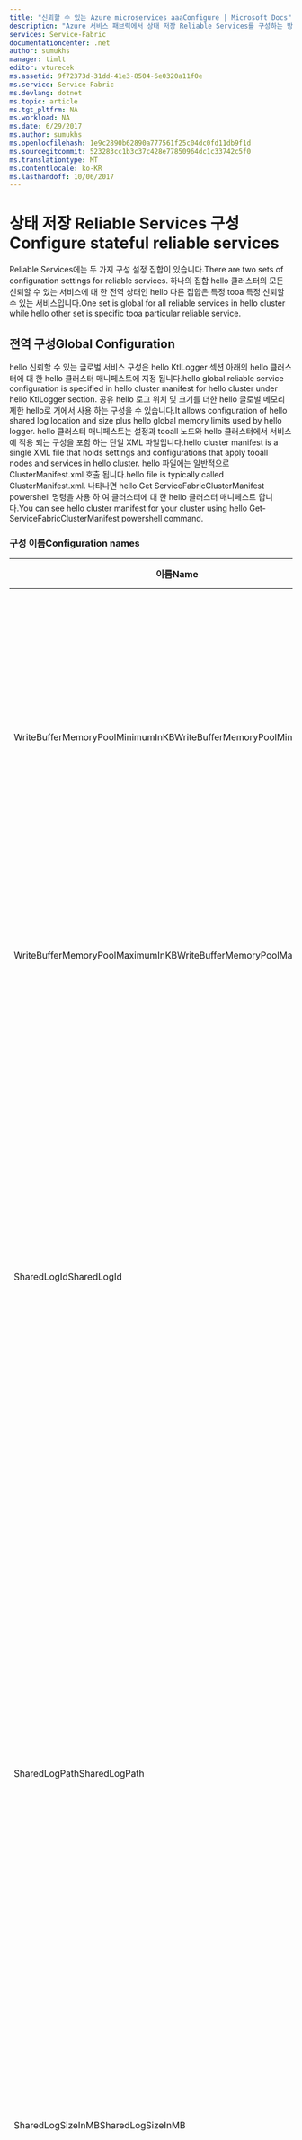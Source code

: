 ```yaml
---
title: "신뢰할 수 있는 Azure microservices aaaConfigure | Microsoft Docs"
description: "Azure 서비스 패브릭에서 상태 저장 Reliable Services를 구성하는 방법을 알아봅니다."
services: Service-Fabric
documentationcenter: .net
author: sumukhs
manager: timlt
editor: vturecek
ms.assetid: 9f72373d-31dd-41e3-8504-6e0320a11f0e
ms.service: Service-Fabric
ms.devlang: dotnet
ms.topic: article
ms.tgt_pltfrm: NA
ms.workload: NA
ms.date: 6/29/2017
ms.author: sumukhs
ms.openlocfilehash: 1e9c2890b62890a777561f25c04dc0fd11db9f1d
ms.sourcegitcommit: 523283cc1b3c37c428e77850964dc1c33742c5f0
ms.translationtype: MT
ms.contentlocale: ko-KR
ms.lasthandoff: 10/06/2017
---
```

# <a name="configure-stateful-reliable-services"></a><span data-ttu-id="dde7a-103">상태 저장 Reliable Services 구성</span><span class="sxs-lookup"><span data-stu-id="dde7a-103">Configure stateful reliable services</span></span>
<span data-ttu-id="dde7a-104">Reliable Services에는 두 가지 구성 설정 집합이 있습니다.</span><span class="sxs-lookup"><span data-stu-id="dde7a-104">There are two sets of configuration settings for reliable services.</span></span> <span data-ttu-id="dde7a-105">하나의 집합 hello 클러스터의 모든 신뢰할 수 있는 서비스에 대 한 전역 상태인 hello 다른 집합은 특정 tooa 특정 신뢰할 수 있는 서비스입니다.</span><span class="sxs-lookup"><span data-stu-id="dde7a-105">One set is global for all reliable services in hello cluster while hello other set is specific tooa particular reliable service.</span></span>

## <a name="global-configuration"></a><span data-ttu-id="dde7a-106">전역 구성</span><span class="sxs-lookup"><span data-stu-id="dde7a-106">Global Configuration</span></span>
<span data-ttu-id="dde7a-107">hello 신뢰할 수 있는 글로벌 서비스 구성은 hello KtlLogger 섹션 아래의 hello 클러스터에 대 한 hello 클러스터 매니페스트에 지정 됩니다.</span><span class="sxs-lookup"><span data-stu-id="dde7a-107">hello global reliable service configuration is specified in hello cluster manifest for hello cluster under hello KtlLogger section.</span></span> <span data-ttu-id="dde7a-108">공유 hello 로그 위치 및 크기를 더한 hello 글로벌 메모리 제한 hello로 거에서 사용 하는 구성을 수 있습니다.</span><span class="sxs-lookup"><span data-stu-id="dde7a-108">It allows configuration of hello shared log location and size plus hello global memory limits used by hello logger.</span></span> <span data-ttu-id="dde7a-109">hello 클러스터 매니페스트는 설정과 tooall 노드와 hello 클러스터에서 서비스에 적용 되는 구성을 포함 하는 단일 XML 파일입니다.</span><span class="sxs-lookup"><span data-stu-id="dde7a-109">hello cluster manifest is a single XML file that holds settings and configurations that apply tooall nodes and services in hello cluster.</span></span> <span data-ttu-id="dde7a-110">hello 파일에는 일반적으로 ClusterManifest.xml 호출 됩니다.</span><span class="sxs-lookup"><span data-stu-id="dde7a-110">hello file is typically called ClusterManifest.xml.</span></span> <span data-ttu-id="dde7a-111">나타나면 hello Get ServiceFabricClusterManifest powershell 명령을 사용 하 여 클러스터에 대 한 hello 클러스터 매니페스트 합니다.</span><span class="sxs-lookup"><span data-stu-id="dde7a-111">You can see hello cluster manifest for your cluster using hello Get-ServiceFabricClusterManifest powershell command.</span></span>

### <a name="configuration-names"></a><span data-ttu-id="dde7a-112">구성 이름</span><span class="sxs-lookup"><span data-stu-id="dde7a-112">Configuration names</span></span>
| <span data-ttu-id="dde7a-113">이름</span><span class="sxs-lookup"><span data-stu-id="dde7a-113">Name</span></span> | <span data-ttu-id="dde7a-114">단위</span><span class="sxs-lookup"><span data-stu-id="dde7a-114">Unit</span></span> | <span data-ttu-id="dde7a-115">기본값</span><span class="sxs-lookup"><span data-stu-id="dde7a-115">Default value</span></span> | <span data-ttu-id="dde7a-116">설명</span><span class="sxs-lookup"><span data-stu-id="dde7a-116">Remarks</span></span> |
| --- | --- | --- | --- |
| <span data-ttu-id="dde7a-117">WriteBufferMemoryPoolMinimumInKB</span><span class="sxs-lookup"><span data-stu-id="dde7a-117">WriteBufferMemoryPoolMinimumInKB</span></span> |<span data-ttu-id="dde7a-118">킬로바이트</span><span class="sxs-lookup"><span data-stu-id="dde7a-118">Kilobytes</span></span> |<span data-ttu-id="dde7a-119">8388608</span><span class="sxs-lookup"><span data-stu-id="dde7a-119">8388608</span></span> |<span data-ttu-id="dde7a-120">최소한 KB tooallocate hello로 거에 대 한 커널 모드에서의 버퍼 메모리 풀을 작성 합니다.</span><span class="sxs-lookup"><span data-stu-id="dde7a-120">Minimum number of KB tooallocate in kernel mode for hello logger write buffer memory pool.</span></span> <span data-ttu-id="dde7a-121">이 메모리 풀 toodisk를 쓰기 전에 상태 정보를 캐시에 사용 됩니다.</span><span class="sxs-lookup"><span data-stu-id="dde7a-121">This memory pool is used for caching state information before writing toodisk.</span></span> |
| <span data-ttu-id="dde7a-122">WriteBufferMemoryPoolMaximumInKB</span><span class="sxs-lookup"><span data-stu-id="dde7a-122">WriteBufferMemoryPoolMaximumInKB</span></span> |<span data-ttu-id="dde7a-123">킬로바이트</span><span class="sxs-lookup"><span data-stu-id="dde7a-123">Kilobytes</span></span> |<span data-ttu-id="dde7a-124">제한 없음</span><span class="sxs-lookup"><span data-stu-id="dde7a-124">No Limit</span></span> |<span data-ttu-id="dde7a-125">최대 크기 toowhich hello로 거 쓰기 버퍼 메모리 풀이 증가할 수 있습니다.</span><span class="sxs-lookup"><span data-stu-id="dde7a-125">Maximum size toowhich hello logger write buffer memory pool can grow.</span></span> |
| <span data-ttu-id="dde7a-126">SharedLogId</span><span class="sxs-lookup"><span data-stu-id="dde7a-126">SharedLogId</span></span> |<span data-ttu-id="dde7a-127">GUID</span><span class="sxs-lookup"><span data-stu-id="dde7a-127">GUID</span></span> |<span data-ttu-id="dde7a-128">""</span><span class="sxs-lookup"><span data-stu-id="dde7a-128">""</span></span> |<span data-ttu-id="dde7a-129">Hello 기본 공유 로그 파일의에서 모든 노드에서 hello 클러스터 hello SharedLogId 특정 서비스 구성에 지정 하지 않는 모든 신뢰할 수 있는 서비스에서 사용 하는 식별 하기 위한 고유 GUID toouse를 지정 합니다.</span><span class="sxs-lookup"><span data-stu-id="dde7a-129">Specifies a unique GUID toouse for identifying hello default shared log file used by all reliable services on all nodes in hello cluster that do not specify hello SharedLogId in their service specific configuration.</span></span> <span data-ttu-id="dde7a-130">SharedLogId가 지정된 경우 SharedLogPath도 지정해야 합니다.</span><span class="sxs-lookup"><span data-stu-id="dde7a-130">If SharedLogId is specified, then SharedLogPath must also be specified.</span></span> |
| <span data-ttu-id="dde7a-131">SharedLogPath</span><span class="sxs-lookup"><span data-stu-id="dde7a-131">SharedLogPath</span></span> |<span data-ttu-id="dde7a-132">정규화된 경로 이름</span><span class="sxs-lookup"><span data-stu-id="dde7a-132">Fully qualified path name</span></span> |<span data-ttu-id="dde7a-133">""</span><span class="sxs-lookup"><span data-stu-id="dde7a-133">""</span></span> |<span data-ttu-id="dde7a-134">Hello hello SharedLogPath 특정 서비스 구성에 지정 하지 않는 hello 클러스터의 모든 노드에 있는 모든 신뢰할 수 있는 서비스에서 사용 하는 로그 파일을 공유 하는 있는 hello 정규화 된 경로 지정 합니다.</span><span class="sxs-lookup"><span data-stu-id="dde7a-134">Specifies hello fully qualified path where hello shared log file used by all reliable services on all nodes in hello cluster that do not specify hello SharedLogPath in their service specific configuration.</span></span> <span data-ttu-id="dde7a-135">그러나 SharedLogPath가 지정된 경우 SharedLogId도 지정해야 합니다.</span><span class="sxs-lookup"><span data-stu-id="dde7a-135">However, if SharedLogPath is specified, then SharedLogId must also be specified.</span></span> |
| <span data-ttu-id="dde7a-136">SharedLogSizeInMB</span><span class="sxs-lookup"><span data-stu-id="dde7a-136">SharedLogSizeInMB</span></span> |<span data-ttu-id="dde7a-137">메가바이트</span><span class="sxs-lookup"><span data-stu-id="dde7a-137">Megabytes</span></span> |<span data-ttu-id="dde7a-138">8192</span><span class="sxs-lookup"><span data-stu-id="dde7a-138">8192</span></span> |<span data-ttu-id="dde7a-139">Hello 수를 지정 MB의 디스크 공간 toostatically hello 공유 로그에 대 한 할당 합니다.</span><span class="sxs-lookup"><span data-stu-id="dde7a-139">Specifies hello number of MB of disk space toostatically allocate for hello shared log.</span></span> <span data-ttu-id="dde7a-140">hello 값은 2048 이상 이어야 합니다.</span><span class="sxs-lookup"><span data-stu-id="dde7a-140">hello value must be 2048 or larger.</span></span> |

<span data-ttu-id="dde7a-141">ARM Azure 또는 온-프레미스 JSON 템플릿에서 hello 감시할 toochange hello hello 공유 트랜잭션 로그를 가져오는 만드는 방법을 tooback 상태 저장 서비스에 대 한 신뢰할 수 있는 모든 컬렉션 보여 줍니다.</span><span class="sxs-lookup"><span data-stu-id="dde7a-141">In Azure ARM or on-premises JSON template, hello example below shows how toochange hello hello shared transaction log that gets created tooback any reliable collections for stateful services.</span></span>

    "fabricSettings": [{
        "name": "KtlLogger",
        "parameters": [{
            "name": "SharedLogSizeInMB",
            "value": "4096"
        }]
    }]

### <a name="sample-local-developer-cluster-manifest-section"></a><span data-ttu-id="dde7a-142">샘플 로컬 개발자 클러스터 매니페스트 섹션</span><span class="sxs-lookup"><span data-stu-id="dde7a-142">Sample local developer cluster manifest section</span></span>
<span data-ttu-id="dde7a-143">원하는 toochange이 로컬 개발 환경에서 tooedit hello 로컬 clustermanifest.xml 파일이 필요 합니다.</span><span class="sxs-lookup"><span data-stu-id="dde7a-143">If you want toochange this on your local development environment, you need tooedit hello local clustermanifest.xml file.</span></span>

```xml
   <Section Name="KtlLogger">
     <Parameter Name="SharedLogSizeInMB" Value="4096"/>
     <Parameter Name="WriteBufferMemoryPoolMinimumInKB" Value="8192" />
     <Parameter Name="WriteBufferMemoryPoolMaximumInKB" Value="8192" />
     <Parameter Name="SharedLogId" Value="{7668BB54-FE9C-48ed-81AC-FF89E60ED2EF}"/>
     <Parameter Name="SharedLogPath" Value="f:\SharedLog.Log"/>
   </Section>
```

### <a name="remarks"></a><span data-ttu-id="dde7a-144">설명</span><span class="sxs-lookup"><span data-stu-id="dde7a-144">Remarks</span></span>
<span data-ttu-id="dde7a-145">hello로 거를 사용할 수 있는 tooall 신뢰할 수 있는 노드에 있는 서비스를 신뢰할 수 있는 서비스 복제본 hello와 연결 된 toohello 전용된 로그에 기록 되기 전에 상태 데이터를 캐시에 대 한 페이징되지 않은 커널 메모리에서 할당 된 메모리의 전역 풀을 있습니다.</span><span class="sxs-lookup"><span data-stu-id="dde7a-145">hello logger has a global pool of memory allocated from non paged kernel memory that is available tooall reliable services on a node for caching state data before being written toohello dedicated log associated with hello reliable service replica.</span></span> <span data-ttu-id="dde7a-146">hello 풀 크기 WriteBufferMemoryPoolMinimumInKB hello 및 WriteBufferMemoryPoolMaximumInKB 설정에 의해 제어 됩니다.</span><span class="sxs-lookup"><span data-stu-id="dde7a-146">hello pool size is controlled by hello WriteBufferMemoryPoolMinimumInKB and WriteBufferMemoryPoolMaximumInKB settings.</span></span> <span data-ttu-id="dde7a-147">WriteBufferMemoryPoolMinimumInKB 둘 다 hello이 메모리 풀의 초기 크기 및 hello 가장 낮은 크기 toowhich hello 메모리 풀 줄어들 수 있습니다를 지정 합니다.</span><span class="sxs-lookup"><span data-stu-id="dde7a-147">WriteBufferMemoryPoolMinimumInKB specifies both hello initial size of this memory pool and hello lowest size toowhich hello memory pool may shrink.</span></span> <span data-ttu-id="dde7a-148">WriteBufferMemoryPoolMaximumInKB는 hello 가장 높은 크기 toowhich hello 메모리 풀이 증가할 수 있습니다.</span><span class="sxs-lookup"><span data-stu-id="dde7a-148">WriteBufferMemoryPoolMaximumInKB is hello highest size toowhich hello memory pool may grow.</span></span> <span data-ttu-id="dde7a-149">열려 있는 각 신뢰할 수 있는 서비스 복제본 tooWriteBufferMemoryPoolMaximumInKB 결정 하는 시스템 양만큼 hello 메모리 풀의 hello 크기를 증가할 수 있습니다.</span><span class="sxs-lookup"><span data-stu-id="dde7a-149">Each reliable service replica that is opened may increase hello size of hello memory pool by a system determined amount up tooWriteBufferMemoryPoolMaximumInKB.</span></span> <span data-ttu-id="dde7a-150">사용 가능한 것 보다 hello 메모리 풀에서 메모리에 대 한 자세한 요구 하는 경우에 사용 가능한 메모리를 메모리에 대 한 요청 지연 됩니다.</span><span class="sxs-lookup"><span data-stu-id="dde7a-150">If there is more demand for memory from hello memory pool than is available, requests for memory will be delayed until memory is available.</span></span> <span data-ttu-id="dde7a-151">따라서 특정 구성에 대 한 hello 쓰기 버퍼 메모리 풀 너무 작습니다. 성능이 저하 될 수 있습니다.</span><span class="sxs-lookup"><span data-stu-id="dde7a-151">Therefore if hello write buffer memory pool is too small for a particular configuration then performance may suffer.</span></span>

<span data-ttu-id="dde7a-152">hello SharedLogId 및 SharedLogPath 설정은 항상 함께 사용 되는 toodefine hello GUID 및 hello 기본 위치는 hello 클러스터의 모든 노드에 대 한 로그를 공유 합니다.</span><span class="sxs-lookup"><span data-stu-id="dde7a-152">hello SharedLogId and SharedLogPath settings are always used together toodefine hello GUID and location for hello default shared log for all nodes in hello cluster.</span></span> <span data-ttu-id="dde7a-153">hello 기본 공유 로그 hello 특정 서비스에 대 한 hello settings.xml에 hello 설정을 지정 하지 않는 모든 신뢰할 수 있는 서비스에 사용 됩니다.</span><span class="sxs-lookup"><span data-stu-id="dde7a-153">hello default shared log is used for all reliable services that do not specify hello settings in hello settings.xml for hello specific service.</span></span> <span data-ttu-id="dde7a-154">최상의 성능을 위해 공유 로그 파일은 공유 hello 로그 파일 tooreduce 경합 하는 용도로 사용 되는 디스크에 저장할 수 있습니다.</span><span class="sxs-lookup"><span data-stu-id="dde7a-154">For best performance, shared log files should be placed on disks that are used solely for hello shared log file tooreduce contention.</span></span>

<span data-ttu-id="dde7a-155">SharedLogSizeInMB 모든 노드에서 hello 기본 공유 로그에 대 한 디스크 공간 toopreallocate hello 크기를 지정합니다.</span><span class="sxs-lookup"><span data-stu-id="dde7a-155">SharedLogSizeInMB specifies hello amount of disk space toopreallocate for hello default shared log on all nodes.</span></span>  <span data-ttu-id="dde7a-156">SharedLogId 및 SharedLogPath SharedLogSizeInMB toobe 지정에 대 한 순서에 지정 된 toobe가 필요 하지 않습니다.</span><span class="sxs-lookup"><span data-stu-id="dde7a-156">SharedLogId and SharedLogPath do not need toobe specified in order for SharedLogSizeInMB toobe specified.</span></span>

## <a name="service-specific-configuration"></a><span data-ttu-id="dde7a-157">서비스별 구성</span><span class="sxs-lookup"><span data-stu-id="dde7a-157">Service Specific Configuration</span></span>
<span data-ttu-id="dde7a-158">Hello 구성 패키지 (구성)를 사용 하 여 상태 저장 Reliable Services의 기본 구성을 수정 하거나 서비스 구현 (코드) hello 수 있습니다.</span><span class="sxs-lookup"><span data-stu-id="dde7a-158">You can modify stateful Reliable Services' default configurations by using hello configuration package (Config) or hello service implementation (code).</span></span>

* <span data-ttu-id="dde7a-159">**Config** -hello 구성 패키지를 통해 구성 hello Microsoft Visual Studio 패키지 루트 hello 응용 프로그램의 각 서비스에 대 한 hello Config 폴더에서 생성 되는 hello Settings.xml 파일을 변경 하 여 수행 됩니다.</span><span class="sxs-lookup"><span data-stu-id="dde7a-159">**Config** - Configuration via hello config package is accomplished by changing hello Settings.xml file that is generated in hello Microsoft Visual Studio package root under hello Config folder for each service in hello application.</span></span>
* <span data-ttu-id="dde7a-160">**코드** -ReliableStateManagerConfiguration 개체를 사용 하 여 hello 적절 한 옵션 집합과 ReliableStateManager를 만들어 구성 코드를 통해 수행 됩니다.</span><span class="sxs-lookup"><span data-stu-id="dde7a-160">**Code**   - Configuration via code is accomplished by creating a ReliableStateManager using a  ReliableStateManagerConfiguration object with hello appropriate options set.</span></span>

<span data-ttu-id="dde7a-161">기본적으로 hello Azure 서비스 패브릭 런타임을 hello Settings.xml 파일에 미리 정의 된 섹션 이름을 찾는 하 고 hello 기본 런타임 구성 요소를 만드는 동안 hello 구성 값을 사용 합니다.</span><span class="sxs-lookup"><span data-stu-id="dde7a-161">By default, hello Azure Service Fabric runtime looks for predefined section names in hello Settings.xml file and consumes hello configuration values while creating hello underlying runtime components.</span></span>

> [!NOTE]
> <span data-ttu-id="dde7a-162">수행 **하지** tooconfigure 코드를 통해 서비스를 하려는 경우가 아니면 hello Visual Studio 솔루션에서 생성 되는 hello Settings.xml 파일에는 구성을 따르고 hello의 hello 섹션 이름을 삭제 합니다.</span><span class="sxs-lookup"><span data-stu-id="dde7a-162">Do **not** delete hello section names of hello following configurations in hello Settings.xml file that is generated in hello Visual Studio solution unless you plan tooconfigure your service via code.</span></span>
> <span data-ttu-id="dde7a-163">Hello 구성 패키지 또는 섹션 이름 이름 바꾸기 ReliableStateManager hello를 구성할 때 코드를 변경을 해야 합니다.</span><span class="sxs-lookup"><span data-stu-id="dde7a-163">Renaming hello config package or section names will require a code change when configuring hello ReliableStateManager.</span></span>
> 
> 

### <a name="replicator-security-configuration"></a><span data-ttu-id="dde7a-164">복제자 보안 구성</span><span class="sxs-lookup"><span data-stu-id="dde7a-164">Replicator security configuration</span></span>
<span data-ttu-id="dde7a-165">복제기 보안 구성을 복제 하는 동안 사용 되는 사용 되는 toosecure hello 통신 채널 됩니다.</span><span class="sxs-lookup"><span data-stu-id="dde7a-165">Replicator security configurations are used toosecure hello communication channel that is used during replication.</span></span> <span data-ttu-id="dde7a-166">즉, 서비스는 다른 사용자의 복제 트래픽을 인지 확인 하는 hello는 데이터에 항상 사용 가능한도 보안 수 toosee 수 없습니다.</span><span class="sxs-lookup"><span data-stu-id="dde7a-166">This means that services will not be able toosee each other's replication traffic, ensuring that hello data that is made highly available is also secure.</span></span> <span data-ttu-id="dde7a-167">기본적으로 빈 보안 구성 섹션에서는 복제 보안이 되지 않습니다.</span><span class="sxs-lookup"><span data-stu-id="dde7a-167">By default, an empty security configuration section prevents replication security.</span></span>

### <a name="default-section-name"></a><span data-ttu-id="dde7a-168">기본 섹션 이름</span><span class="sxs-lookup"><span data-stu-id="dde7a-168">Default section name</span></span>
<span data-ttu-id="dde7a-169">ReplicatorSecurityConfig</span><span class="sxs-lookup"><span data-stu-id="dde7a-169">ReplicatorSecurityConfig</span></span>

> [!NOTE]
> <span data-ttu-id="dde7a-170">toochange 재정의 hello replicatorSecuritySectionName 매개 변수 toohello ReliableStateManagerConfiguration 생성자 hello ReliableStateManager이 서비스를 만들 때이 섹션 이름입니다.</span><span class="sxs-lookup"><span data-stu-id="dde7a-170">toochange this section name, override hello replicatorSecuritySectionName parameter toohello ReliableStateManagerConfiguration constructor when creating hello ReliableStateManager for this service.</span></span>
> 
> 

### <a name="replicator-configuration"></a><span data-ttu-id="dde7a-171">복제자 구성</span><span class="sxs-lookup"><span data-stu-id="dde7a-171">Replicator configuration</span></span>
<span data-ttu-id="dde7a-172">복제기 구성 hello 상태 저장 신뢰할 수 있는 서비스의 상태를 복제 하 고 로컬로 hello 상태를 유지 하 여 매우 안정적 게 hello 복제기를 구성 합니다.</span><span class="sxs-lookup"><span data-stu-id="dde7a-172">Replicator configurations configure hello replicator that is responsible for making hello stateful Reliable Service's state highly reliable by replicating and persisting hello state locally.</span></span>
<span data-ttu-id="dde7a-173">hello 기본 구성에서 hello Visual Studio 템플릿이 생성 되 고 충분 합니다.</span><span class="sxs-lookup"><span data-stu-id="dde7a-173">hello default configuration is generated by hello Visual Studio template and should suffice.</span></span> <span data-ttu-id="dde7a-174">이 섹션은 사용할 수 있는 tootune hello 복제기 추가 구성에 대 한 설명입니다.</span><span class="sxs-lookup"><span data-stu-id="dde7a-174">This section talks about additional configurations that are available tootune hello replicator.</span></span>

### <a name="default-section-name"></a><span data-ttu-id="dde7a-175">기본 섹션 이름</span><span class="sxs-lookup"><span data-stu-id="dde7a-175">Default section name</span></span>
<span data-ttu-id="dde7a-176">ReplicatorConfig</span><span class="sxs-lookup"><span data-stu-id="dde7a-176">ReplicatorConfig</span></span>

> [!NOTE]
> <span data-ttu-id="dde7a-177">toochange 재정의 hello replicatorSettingsSectionName 매개 변수 toohello ReliableStateManagerConfiguration 생성자 hello ReliableStateManager이 서비스를 만들 때이 섹션 이름입니다.</span><span class="sxs-lookup"><span data-stu-id="dde7a-177">toochange this section name, override hello replicatorSettingsSectionName parameter toohello ReliableStateManagerConfiguration constructor when creating hello ReliableStateManager for this service.</span></span>
> 
> 

### <a name="configuration-names"></a><span data-ttu-id="dde7a-178">구성 이름</span><span class="sxs-lookup"><span data-stu-id="dde7a-178">Configuration names</span></span>
| <span data-ttu-id="dde7a-179">이름</span><span class="sxs-lookup"><span data-stu-id="dde7a-179">Name</span></span> | <span data-ttu-id="dde7a-180">단위</span><span class="sxs-lookup"><span data-stu-id="dde7a-180">Unit</span></span> | <span data-ttu-id="dde7a-181">기본값</span><span class="sxs-lookup"><span data-stu-id="dde7a-181">Default value</span></span> | <span data-ttu-id="dde7a-182">설명</span><span class="sxs-lookup"><span data-stu-id="dde7a-182">Remarks</span></span> |
| --- | --- | --- | --- |
| <span data-ttu-id="dde7a-183">BatchAcknowledgementInterval</span><span class="sxs-lookup"><span data-stu-id="dde7a-183">BatchAcknowledgementInterval</span></span> |<span data-ttu-id="dde7a-184">초</span><span class="sxs-lookup"><span data-stu-id="dde7a-184">Seconds</span></span> |<span data-ttu-id="dde7a-185">0.015</span><span class="sxs-lookup"><span data-stu-id="dde7a-185">0.015</span></span> |<span data-ttu-id="dde7a-186">Hello 보조 대기를 보내기 전에 다시 승인을 toohello 기본 작업을 받은 후에 hello 복제기에 대 한 시간 간격입니다.</span><span class="sxs-lookup"><span data-stu-id="dde7a-186">Time period for which hello replicator at hello secondary waits after receiving an operation before sending back an acknowledgement toohello primary.</span></span> <span data-ttu-id="dde7a-187">이 간격 내에서 처리 하는 작업에 대 한 보낸 승인 toobe 하나의 응답으로 전송 됩니다.</span><span class="sxs-lookup"><span data-stu-id="dde7a-187">Any other acknowledgements toobe sent for operations processed within this interval are sent as one response.</span></span> |
| <span data-ttu-id="dde7a-188">ReplicatorEndpoint</span><span class="sxs-lookup"><span data-stu-id="dde7a-188">ReplicatorEndpoint</span></span> |<span data-ttu-id="dde7a-189">해당 없음</span><span class="sxs-lookup"><span data-stu-id="dde7a-189">N/A</span></span> |<span data-ttu-id="dde7a-190">기본값 없음--필수 매개 변수</span><span class="sxs-lookup"><span data-stu-id="dde7a-190">No default--required parameter</span></span> |<span data-ttu-id="dde7a-191">IP 주소와 포트를 주/보조 복제기 hello toocommunicate hello 복제 세트에 다른 복제기를 사용 합니다.</span><span class="sxs-lookup"><span data-stu-id="dde7a-191">IP address and port that hello primary/secondary replicator will use toocommunicate with other replicators in hello replica set.</span></span> <span data-ttu-id="dde7a-192">이 서비스 매니페스트의 hello TCP 리소스 끝점을 참조 해야 합니다.</span><span class="sxs-lookup"><span data-stu-id="dde7a-192">This should reference a TCP resource endpoint in hello service manifest.</span></span> <span data-ttu-id="dde7a-193">너무 참조[서비스 매니페스트 리소스](service-fabric-service-manifest-resources.md) tooread 서비스 매니페스트에 끝점 리소스를 정의 하는 방법에 대 한 자세한 합니다.</span><span class="sxs-lookup"><span data-stu-id="dde7a-193">Refer too[Service manifest resources](service-fabric-service-manifest-resources.md) tooread more about defining endpoint resources in a service manifest.</span></span> |
| <span data-ttu-id="dde7a-194">MaxPrimaryReplicationQueueSize</span><span class="sxs-lookup"><span data-stu-id="dde7a-194">MaxPrimaryReplicationQueueSize</span></span> |<span data-ttu-id="dde7a-195">작업의 수</span><span class="sxs-lookup"><span data-stu-id="dde7a-195">Number of operations</span></span> |<span data-ttu-id="dde7a-196">8192</span><span class="sxs-lookup"><span data-stu-id="dde7a-196">8192</span></span> |<span data-ttu-id="dde7a-197">Hello 기본 큐에서 작업의 최대 수입니다.</span><span class="sxs-lookup"><span data-stu-id="dde7a-197">Maximum number of operations in hello primary queue.</span></span> <span data-ttu-id="dde7a-198">Hello 기본 복제기에서 모든 hello 보조 복제기에서 승인을 받은 후에 작업을 해제 됩니다.</span><span class="sxs-lookup"><span data-stu-id="dde7a-198">An operation is freed up after hello primary replicator receives an acknowledgement from all hello secondary replicators.</span></span> <span data-ttu-id="dde7a-199">이 값은 64보다 크고 2의 제곱이어야 합니다.</span><span class="sxs-lookup"><span data-stu-id="dde7a-199">This value must be greater than 64 and a power of 2.</span></span> |
| <span data-ttu-id="dde7a-200">MaxSecondaryReplicationQueueSize</span><span class="sxs-lookup"><span data-stu-id="dde7a-200">MaxSecondaryReplicationQueueSize</span></span> |<span data-ttu-id="dde7a-201">작업의 수</span><span class="sxs-lookup"><span data-stu-id="dde7a-201">Number of operations</span></span> |<span data-ttu-id="dde7a-202">16384</span><span class="sxs-lookup"><span data-stu-id="dde7a-202">16384</span></span> |<span data-ttu-id="dde7a-203">Hello 보조 큐에 있는 작업의 최대 수입니다.</span><span class="sxs-lookup"><span data-stu-id="dde7a-203">Maximum number of operations in hello secondary queue.</span></span> <span data-ttu-id="dde7a-204">작업은 지속성을 통해 상태를 항상 사용 가능하도록 설정한 후 해제됩니다.</span><span class="sxs-lookup"><span data-stu-id="dde7a-204">An operation is freed up after making its state highly available through persistence.</span></span> <span data-ttu-id="dde7a-205">이 값은 64보다 크고 2의 제곱이어야 합니다.</span><span class="sxs-lookup"><span data-stu-id="dde7a-205">This value must be greater than 64 and a power of 2.</span></span> |
| <span data-ttu-id="dde7a-206">CheckpointThresholdInMB</span><span class="sxs-lookup"><span data-stu-id="dde7a-206">CheckpointThresholdInMB</span></span> |<span data-ttu-id="dde7a-207">MB</span><span class="sxs-lookup"><span data-stu-id="dde7a-207">MB</span></span> |<span data-ttu-id="dde7a-208">50</span><span class="sxs-lookup"><span data-stu-id="dde7a-208">50</span></span> |<span data-ttu-id="dde7a-209">로그 파일 공간 이후에 hello 상태는 검사점의 양입니다.</span><span class="sxs-lookup"><span data-stu-id="dde7a-209">Amount of log file space after which hello state is checkpointed.</span></span> |
| <span data-ttu-id="dde7a-210">MaxRecordSizeInKB</span><span class="sxs-lookup"><span data-stu-id="dde7a-210">MaxRecordSizeInKB</span></span> |<span data-ttu-id="dde7a-211">KB</span><span class="sxs-lookup"><span data-stu-id="dde7a-211">KB</span></span> |<span data-ttu-id="dde7a-212">1024</span><span class="sxs-lookup"><span data-stu-id="dde7a-212">1024</span></span> |<span data-ttu-id="dde7a-213">복제기 hello 있는 최대 레코드 크기 hello 로그에 쓸 수 있습니다.</span><span class="sxs-lookup"><span data-stu-id="dde7a-213">Largest record size that hello replicator may write in hello log.</span></span> <span data-ttu-id="dde7a-214">이 값은 4의 배수이고 16보다 커야 합니다.</span><span class="sxs-lookup"><span data-stu-id="dde7a-214">This value must be a multiple of 4 and greater than 16.</span></span> |
| <span data-ttu-id="dde7a-215">MinLogSizeInMB</span><span class="sxs-lookup"><span data-stu-id="dde7a-215">MinLogSizeInMB</span></span> |<span data-ttu-id="dde7a-216">MB</span><span class="sxs-lookup"><span data-stu-id="dde7a-216">MB</span></span> |<span data-ttu-id="dde7a-217">0(시스템 결정)</span><span class="sxs-lookup"><span data-stu-id="dde7a-217">0 (system determined)</span></span> |<span data-ttu-id="dde7a-218">Hello 트랜잭션 로그의 최소 크기입니다.</span><span class="sxs-lookup"><span data-stu-id="dde7a-218">Minimum size of hello transactional log.</span></span> <span data-ttu-id="dde7a-219">hello 로그는이 설정 아래의 tootruncate tooa 크기를 허용 되지 않습니다.</span><span class="sxs-lookup"><span data-stu-id="dde7a-219">hello log will not be allowed tootruncate tooa size below this setting.</span></span> <span data-ttu-id="dde7a-220">0이 나타냅니다 해당 hello 복제기 hello 최소 로그 크기를 결정 합니다.</span><span class="sxs-lookup"><span data-stu-id="dde7a-220">0 indicates that hello replicator will determine hello minimum log size.</span></span> <span data-ttu-id="dde7a-221">이 값을 늘리면을 낮추면 잘리지 관련 로그 레코드의 가능성 이후 부분 복사본과 증분 백업을 수행 하는 hello 가능성을 증가 합니다.</span><span class="sxs-lookup"><span data-stu-id="dde7a-221">Increasing this value increases hello possibility of doing partial copies and incremental backups since chances of relevant log records being truncated is lowered.</span></span> |
| <span data-ttu-id="dde7a-222">TruncationThresholdFactor</span><span class="sxs-lookup"><span data-stu-id="dde7a-222">TruncationThresholdFactor</span></span> |<span data-ttu-id="dde7a-223">비율</span><span class="sxs-lookup"><span data-stu-id="dde7a-223">Factor</span></span> |<span data-ttu-id="dde7a-224">2</span><span class="sxs-lookup"><span data-stu-id="dde7a-224">2</span></span> |<span data-ttu-id="dde7a-225">잘림은 트리거되지 hello 로그의 크기를 결정 합니다.</span><span class="sxs-lookup"><span data-stu-id="dde7a-225">Determines at what size of hello log, truncation will be triggered.</span></span> <span data-ttu-id="dde7a-226">잘림 임계값은 MinLogSizeInMB와 TruncationThresholdFactor를 곱한 값으로 결정됩니다.</span><span class="sxs-lookup"><span data-stu-id="dde7a-226">Truncation threshold is determined by MinLogSizeInMB multiplied by TruncationThresholdFactor.</span></span> <span data-ttu-id="dde7a-227">TruncationThresholdFactor는 1보다 커야 합니다.</span><span class="sxs-lookup"><span data-stu-id="dde7a-227">TruncationThresholdFactor must be greater than 1.</span></span> <span data-ttu-id="dde7a-228">MinLogSizeInMB * TruncationThresholdFactor는 MaxStreamSizeInMB보다 작아야 합니다.</span><span class="sxs-lookup"><span data-stu-id="dde7a-228">MinLogSizeInMB * TruncationThresholdFactor must be less than MaxStreamSizeInMB.</span></span> |
| <span data-ttu-id="dde7a-229">ThrottlingThresholdFactor</span><span class="sxs-lookup"><span data-stu-id="dde7a-229">ThrottlingThresholdFactor</span></span> |<span data-ttu-id="dde7a-230">비율</span><span class="sxs-lookup"><span data-stu-id="dde7a-230">Factor</span></span> |<span data-ttu-id="dde7a-231">4</span><span class="sxs-lookup"><span data-stu-id="dde7a-231">4</span></span> |<span data-ttu-id="dde7a-232">제한 되 고 hello 복제본은 시작 하는 hello 로그의 크기를 결정 합니다.</span><span class="sxs-lookup"><span data-stu-id="dde7a-232">Determines at what size of hello log, hello replica will start being throttled.</span></span> <span data-ttu-id="dde7a-233">제한 임계값(MB)은 Max((MinLogSizeInMB * ThrottlingThresholdFactor),(CheckpointThresholdInMB * ThrottlingThresholdFactor))에 의해 결정됩니다.</span><span class="sxs-lookup"><span data-stu-id="dde7a-233">Throttling threshold (in MB) is determined by Max((MinLogSizeInMB * ThrottlingThresholdFactor),(CheckpointThresholdInMB * ThrottlingThresholdFactor)).</span></span> <span data-ttu-id="dde7a-234">제한 임계값(MB)은 잘림 임계값(MB)보다 커야 합니다.</span><span class="sxs-lookup"><span data-stu-id="dde7a-234">Throttling threshold (in MB) must be greater than truncation threshold (in MB).</span></span> <span data-ttu-id="dde7a-235">잘림 임계값(MB)은 MaxStreamSizeInMB보다 작아야 합니다.</span><span class="sxs-lookup"><span data-stu-id="dde7a-235">Truncation threshold (in MB) must be less than MaxStreamSizeInMB.</span></span> |
| <span data-ttu-id="dde7a-236">MaxAccumulatedBackupLogSizeInMB</span><span class="sxs-lookup"><span data-stu-id="dde7a-236">MaxAccumulatedBackupLogSizeInMB</span></span> |<span data-ttu-id="dde7a-237">MB</span><span class="sxs-lookup"><span data-stu-id="dde7a-237">MB</span></span> |<span data-ttu-id="dde7a-238">800</span><span class="sxs-lookup"><span data-stu-id="dde7a-238">800</span></span> |<span data-ttu-id="dde7a-239">지정된 백업 로그 체인 내 백업 로그의 최대 누적 크기(MB)입니다.</span><span class="sxs-lookup"><span data-stu-id="dde7a-239">Max accumulated size (in MB) of backup logs in a given backup log chain.</span></span> <span data-ttu-id="dde7a-240">Hello 증분 백업 관련 전체 백업을 toobe hello이이 크기 보다 큰 이후 누적 된 hello 백업 로그로 인해 백업 로그를 생성 하는 경우에 증분 백업 요청 실패 합니다.</span><span class="sxs-lookup"><span data-stu-id="dde7a-240">An incremental backup requests will fail if hello incremental backup would generate a backup log that would cause hello accumulated backup logs since hello relevant full backup toobe larger than this size.</span></span> <span data-ttu-id="dde7a-241">이러한 경우 사용자가 필요한 tootake 전체 백업 합니다.</span><span class="sxs-lookup"><span data-stu-id="dde7a-241">In such cases, user is required tootake a full backup.</span></span> |
| <span data-ttu-id="dde7a-242">SharedLogId</span><span class="sxs-lookup"><span data-stu-id="dde7a-242">SharedLogId</span></span> |<span data-ttu-id="dde7a-243">GUID</span><span class="sxs-lookup"><span data-stu-id="dde7a-243">GUID</span></span> |<span data-ttu-id="dde7a-244">""</span><span class="sxs-lookup"><span data-stu-id="dde7a-244">""</span></span> |<span data-ttu-id="dde7a-245">이 복제본과 함께 사용 되는 hello 공유 되는 로그 파일을 식별 하기 위한 고유 GUID toouse를 지정 합니다.</span><span class="sxs-lookup"><span data-stu-id="dde7a-245">Specifies a unique GUID toouse for identifying hello shared log file used with this replica.</span></span> <span data-ttu-id="dde7a-246">일반적으로 서비스는 이 설정을 사용해서는 안 됩니다.</span><span class="sxs-lookup"><span data-stu-id="dde7a-246">Typically, services should not use this setting.</span></span> <span data-ttu-id="dde7a-247">그러나 SharedLogId가 지정된 경우 SharedLogPath도 지정해야 합니다.</span><span class="sxs-lookup"><span data-stu-id="dde7a-247">However, if SharedLogId is specified, then SharedLogPath must also be specified.</span></span> |
| <span data-ttu-id="dde7a-248">SharedLogPath</span><span class="sxs-lookup"><span data-stu-id="dde7a-248">SharedLogPath</span></span> |<span data-ttu-id="dde7a-249">정규화된 경로 이름</span><span class="sxs-lookup"><span data-stu-id="dde7a-249">Fully qualified path name</span></span> |<span data-ttu-id="dde7a-250">""</span><span class="sxs-lookup"><span data-stu-id="dde7a-250">""</span></span> |<span data-ttu-id="dde7a-251">이 복제본에 대 한 hello 공유 로그 파일이 만들어지는 hello 정규화 된 경로 지정 합니다.</span><span class="sxs-lookup"><span data-stu-id="dde7a-251">Specifies hello fully qualified path where hello shared log file for this replica will be created.</span></span> <span data-ttu-id="dde7a-252">일반적으로 서비스는 이 설정을 사용해서는 안 됩니다.</span><span class="sxs-lookup"><span data-stu-id="dde7a-252">Typically, services should not use this setting.</span></span> <span data-ttu-id="dde7a-253">그러나 SharedLogPath가 지정된 경우 SharedLogId도 지정해야 합니다.</span><span class="sxs-lookup"><span data-stu-id="dde7a-253">However, if SharedLogPath is specified, then SharedLogId must also be specified.</span></span> |
| <span data-ttu-id="dde7a-254">SlowApiMonitoringDuration</span><span class="sxs-lookup"><span data-stu-id="dde7a-254">SlowApiMonitoringDuration</span></span> |<span data-ttu-id="dde7a-255">초</span><span class="sxs-lookup"><span data-stu-id="dde7a-255">Seconds</span></span> |<span data-ttu-id="dde7a-256">300</span><span class="sxs-lookup"><span data-stu-id="dde7a-256">300</span></span> |<span data-ttu-id="dde7a-257">Hello 모니터링 관리 되는 API 호출에 대 한 간격을 설정 합니다.</span><span class="sxs-lookup"><span data-stu-id="dde7a-257">Sets hello monitoring interval for managed API calls.</span></span> <span data-ttu-id="dde7a-258">예: 사용자 제공 백업 콜백 함수.</span><span class="sxs-lookup"><span data-stu-id="dde7a-258">Example: user provided backup callback function.</span></span> <span data-ttu-id="dde7a-259">Hello 간격이 지나면 toohello 상태 관리자 경고 상태 보고서를 전송 됩니다.</span><span class="sxs-lookup"><span data-stu-id="dde7a-259">After hello interval has passed, a warning health report will be sent toohello Health Manager.</span></span> |

### <a name="sample-configuration-via-code"></a><span data-ttu-id="dde7a-260">코드를 통한 샘플 구성</span><span class="sxs-lookup"><span data-stu-id="dde7a-260">Sample configuration via code</span></span>
```csharp
class Program
{
    /// <summary>
    /// This is hello entry point of hello service host process.
    /// </summary>
    static void Main()
    {
        ServiceRuntime.RegisterServiceAsync("HelloWorldStatefulType",
            context => new HelloWorldStateful(context, 
                new ReliableStateManager(context, 
        new ReliableStateManagerConfiguration(
                        new ReliableStateManagerReplicatorSettings()
            {
                RetryInterval = TimeSpan.FromSeconds(3)
                        }
            )))).GetAwaiter().GetResult();
    }
}    
```
```csharp
class MyStatefulService : StatefulService
{
    public MyStatefulService(StatefulServiceContext context, IReliableStateManagerReplica stateManager)
        : base(context, stateManager)
    { }
    ...
}
```


### <a name="sample-configuration-file"></a><span data-ttu-id="dde7a-261">샘플 구성 파일</span><span class="sxs-lookup"><span data-stu-id="dde7a-261">Sample configuration file</span></span>
```xml
<?xml version="1.0" encoding="utf-8"?>
<Settings xmlns:xsd="http://www.w3.org/2001/XMLSchema" xmlns:xsi="http://www.w3.org/2001/XMLSchema-instance" xmlns="http://schemas.microsoft.com/2011/01/fabric">
   <Section Name="ReplicatorConfig">
      <Parameter Name="ReplicatorEndpoint" Value="ReplicatorEndpoint" />
      <Parameter Name="BatchAcknowledgementInterval" Value="0.05"/>
      <Parameter Name="CheckpointThresholdInMB" Value="512" />
   </Section>
   <Section Name="ReplicatorSecurityConfig">
      <Parameter Name="CredentialType" Value="X509" />
      <Parameter Name="FindType" Value="FindByThumbprint" />
      <Parameter Name="FindValue" Value="9d c9 06 b1 69 dc 4f af fd 16 97 ac 78 1e 80 67 90 74 9d 2f" />
      <Parameter Name="StoreLocation" Value="LocalMachine" />
      <Parameter Name="StoreName" Value="My" />
      <Parameter Name="ProtectionLevel" Value="EncryptAndSign" />
      <Parameter Name="AllowedCommonNames" Value="My-Test-SAN1-Alice,My-Test-SAN1-Bob" />
   </Section>
</Settings>
```


### <a name="remarks"></a><span data-ttu-id="dde7a-262">설명</span><span class="sxs-lookup"><span data-stu-id="dde7a-262">Remarks</span></span>
<span data-ttu-id="dde7a-263">BatchAcknowledgementInterval은 복제 대기 시간을 제어합니다.</span><span class="sxs-lookup"><span data-stu-id="dde7a-263">BatchAcknowledgementInterval controls replication latency.</span></span> <span data-ttu-id="dde7a-264">값이 '0' (더 많은 승인 메시지를 전송 및 처리를 각각 포함 된 더 적은 승인 해야)으로 hello 가능한 최저의 대기 시간, 처리량의 hello 비용이 발생 합니다.</span><span class="sxs-lookup"><span data-stu-id="dde7a-264">A value of '0' results in hello lowest possible latency, at hello cost of throughput (as more acknowledgement messages must be sent and processed, each containing fewer acknowledgements).</span></span>
<span data-ttu-id="dde7a-265">hello, BatchAcknowledgementInterval에 더 큰 hello 값 hello 더 높은 hello 전반적인 hello 비용을 더 높은 작업 대기 시간에 복제 처리량입니다.</span><span class="sxs-lookup"><span data-stu-id="dde7a-265">hello larger hello value for BatchAcknowledgementInterval, hello higher hello overall replication throughput, at hello cost of higher operation latency.</span></span> <span data-ttu-id="dde7a-266">트랜잭션 커밋의 대기 시간 toohello 직접 변환 됩니다.</span><span class="sxs-lookup"><span data-stu-id="dde7a-266">This directly translates toohello latency of transaction commits.</span></span>

<span data-ttu-id="dde7a-267">복제기 hello 하는 디스크 공간의 CheckpointThresholdInMB 컨트롤 hello 크기에 대 한 hello 값 hello 복제 데이터베이스의 전용된 로그 파일에 toostore 상태 정보를 사용할 수 있습니다.</span><span class="sxs-lookup"><span data-stu-id="dde7a-267">hello value for CheckpointThresholdInMB controls hello amount of disk space that hello replicator can use toostore state information in hello replica's dedicated log file.</span></span> <span data-ttu-id="dde7a-268">Hello 기본 새 복제 toohello 집합을 추가 하는 경우 재구성 시간을 단축 될 수 있는 보다 tooa 더 높은 값을 늘리면 합니다.</span><span class="sxs-lookup"><span data-stu-id="dde7a-268">Increasing this tooa higher value than hello default could result in faster reconfiguration times when a new replica is added toohello set.</span></span> <span data-ttu-id="dde7a-269">이 hello 로그에 작업의 자세한 기록의 가용성을 toohello 인해 일어나는 toohello 부분 상태 전송 때문입니다.</span><span class="sxs-lookup"><span data-stu-id="dde7a-269">This is due toohello partial state transfer that takes place due toohello availability of more history of operations in hello log.</span></span> <span data-ttu-id="dde7a-270">충돌이 발생 한 후 복제본의 복구 시간 hello 증가할 수 있습니다이 있습니다.</span><span class="sxs-lookup"><span data-stu-id="dde7a-270">This can potentially increase hello recovery time of a replica after a crash.</span></span>

<span data-ttu-id="dde7a-271">hello MaxRecordSizeInKB 설정은 hello hello 복제 기가 hello 로그 파일에 쓸 수 있는 레코드의 최대 크기를 정의 합니다.</span><span class="sxs-lookup"><span data-stu-id="dde7a-271">hello MaxRecordSizeInKB setting defines hello maximum size of a record that can be written by hello replicator into hello log file.</span></span> <span data-ttu-id="dde7a-272">대부분의 경우에서 hello 기본 1024 KB 레코드 크기는 최적입니다.</span><span class="sxs-lookup"><span data-stu-id="dde7a-272">In most cases, hello default 1024-KB record size is optimal.</span></span> <span data-ttu-id="dde7a-273">그러나 hello 서비스 hello 상태 정보의 큰 항목 toobe 일부 데이터를 발생 시킨 경우 다음이 값 해야 toobe 증가 합니다.</span><span class="sxs-lookup"><span data-stu-id="dde7a-273">However, if hello service is causing larger data items toobe part of hello state information, then this value might need toobe increased.</span></span> <span data-ttu-id="dde7a-274">작아집니다 MaxRecordSizeInKB 1024 보다 작은 레코드가 hello 작은 레코드에 필요한 hello 공간만 사용 하 여 거의 의미가 없습니다.</span><span class="sxs-lookup"><span data-stu-id="dde7a-274">There is little benefit in making MaxRecordSizeInKB smaller than 1024, as smaller records use only hello space needed for hello smaller record.</span></span> <span data-ttu-id="dde7a-275">이 값 toobe 드문 경우에 변경 해야 하 라고 생각 됩니다.</span><span class="sxs-lookup"><span data-stu-id="dde7a-275">We expect that this value would need toobe changed in only rare cases.</span></span>

<span data-ttu-id="dde7a-276">hello SharedLogId 및 SharedLogPath 설정을 사용 하는 함께 toomake hello 노드에 대 한 서비스 사용 hello 기본 공유 로그에서 별도 공유 로그는 항상입니다.</span><span class="sxs-lookup"><span data-stu-id="dde7a-276">hello SharedLogId and SharedLogPath settings are always used together toomake a service use a separate shared log from hello default shared log for hello node.</span></span> <span data-ttu-id="dde7a-277">최상의 효율성을 높이기 위해 만큼 서비스에 최대한 hello를 지정 해야 로그 동일한 공유 합니다.</span><span class="sxs-lookup"><span data-stu-id="dde7a-277">For best efficiency, as many services as possible should specify hello same shared log.</span></span> <span data-ttu-id="dde7a-278">공유 로그 파일은 공유 hello 로그 파일 tooreduce 헤드 이동 경합 하는 용도로 사용 되는 디스크에 저장할 수 있습니다.</span><span class="sxs-lookup"><span data-stu-id="dde7a-278">Shared log files should be placed on disks that are used solely for hello shared log file tooreduce head movement contention.</span></span> <span data-ttu-id="dde7a-279">이 값 toobe 드문 경우에 변경 해야 하 라고 생각 됩니다.</span><span class="sxs-lookup"><span data-stu-id="dde7a-279">We expect that this value would need toobe changed in only rare cases.</span></span>

## <a name="next-steps"></a><span data-ttu-id="dde7a-280">다음 단계</span><span class="sxs-lookup"><span data-stu-id="dde7a-280">Next steps</span></span>
* [<span data-ttu-id="dde7a-281">Visual Studio에서 서비스 패브릭 응용 프로그램 디버깅</span><span class="sxs-lookup"><span data-stu-id="dde7a-281">Debug your Service Fabric application in Visual Studio</span></span>](service-fabric-debugging-your-application.md)
* [<span data-ttu-id="dde7a-282">신뢰할 수 있는 서비스에 대한 개발자 참조</span><span class="sxs-lookup"><span data-stu-id="dde7a-282">Developer reference for Reliable Services</span></span>](https://msdn.microsoft.com/library/azure/dn706529.aspx)

